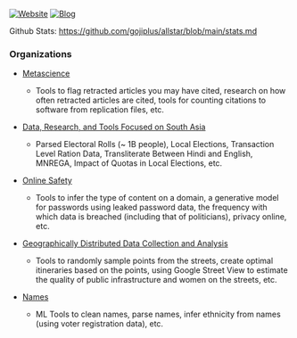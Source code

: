 [![Website](https://img.shields.io/badge/Website-brightgreen)](https://gsood.com)
[![Blog](https://img.shields.io/badge/Blog-brightgreen)](https://gojiberries.io)


Github Stats: https://github.com/gojiplus/allstar/blob/main/stats.md

### Organizations

* [Metascience](https://github.com/recite)
     * Tools to flag retracted articles you may have cited, research on how often retracted articles are cited, tools for counting citations to software from replication files, etc. 

* [Data, Research, and Tools Focused on South Asia](https://github.com/in-rolls/)
    * Parsed Electoral Rolls (~ 1B people), Local Elections, Transaction Level Ration Data, Transliterate Between Hindi and English, MNREGA, Impact of Quotas in Local Elections, etc.

* [Online Safety](https://github.com/themains)
     * Tools to infer the type of content on a domain, a generative model for passwords using leaked password data, the frequency with which data is breached (including that of politicians), privacy online, etc.

* [Geographically Distributed Data Collection and Analysis](https://github.con/geosensing)
     * Tools to randomly sample points from the streets, create optimal itineraries based on the points, using Google Street View to estimate the quality of public infrastructure and women on the streets, etc.

* [Names](https://github.com/appeler)
     * ML Tools to clean names, parse names, infer ethnicity from names (using voter registration data), etc.





<!--
**soodoku/soodoku** is a ✨ _special_ ✨ repository because its `README.md` (this file) appears on your GitHub profile.

Here are some ideas to get you started:

- 🔭 I’m currently working on ...
- 🌱 I’m currently learning ...
- 👯 I’m looking to collaborate on ...
- 🤔 I’m looking for help with ...
- 💬 Ask me about ...
- 📫 How to reach me: ...
- 😄 Pronouns: ...
- ⚡ Fun fact: ...
-->
